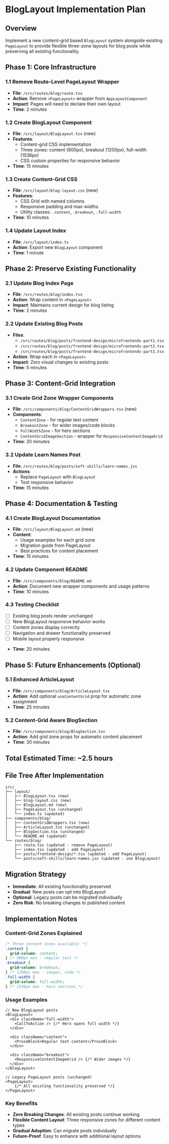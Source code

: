 # BlogLayout Implementation Plan

## Overview

Implement a new content-grid based `BlogLayout` system alongside existing `PageLayout` to provide flexible three-zone layouts for blog posts while preserving all existing functionality.

## Phase 1: Core Infrastructure

### 1.1 Remove Route-Level PageLayout Wrapper

- **File**: `/src/routes/blog/route.tsx`
- **Action**: Remove `<PageLayout>` wrapper from `AppLayoutComponent`
- **Impact**: Pages will need to declare their own layout
- **Time**: 2 minutes

### 1.2 Create BlogLayout Component

- **File**: `/src/layout/BlogLayout.tsx` (new)
- **Features**:
  - Content-grid CSS implementation
  - Three zones: content (900px), breakout (1200px), full-width (1536px)
  - CSS custom properties for responsive behavior
- **Time**: 15 minutes

### 1.3 Create Content-Grid CSS

- **File**: `/src/layout/blog-layout.css` (new)
- **Features**:
  - CSS Grid with named columns
  - Responsive padding and max-widths
  - Utility classes: `.content`, `.breakout`, `.full-width`
- **Time**: 10 minutes

### 1.4 Update Layout Index

- **File**: `/src/layout/index.ts`
- **Action**: Export new `BlogLayout` component
- **Time**: 1 minute

## Phase 2: Preserve Existing Functionality

### 2.1 Update Blog Index Page

- **File**: `/src/routes/blog/index.tsx`
- **Action**: Wrap content in `<PageLayout>`
- **Impact**: Maintains current design for blog listing
- **Time**: 2 minutes

### 2.2 Update Existing Blog Posts

- **Files**:
  - `/src/routes/blog/posts/frontend-design/microfrontends-part1.tsx`
  - `/src/routes/blog/posts/frontend-design/microfrontends-part2.tsx`
  - `/src/routes/blog/posts/frontend-design/microfrontends-part3.tsx`
- **Action**: Wrap each in `<PageLayout>`
- **Impact**: Zero visual changes to existing posts
- **Time**: 5 minutes

## Phase 3: Content-Grid Integration

### 3.1 Create Grid Zone Wrapper Components

- **File**: `/src/components/blog/ContentGridWrappers.tsx` (new)
- **Components**:
  - `ContentZone` - for regular text content
  - `BreakoutZone` - for wider images/code blocks
  - `FullWidthZone` - for hero sections
  - `ContentGridImageSection` - wrapper for `ResponsiveContentImageGrid`
- **Time**: 20 minutes

### 3.2 Update Learn Names Post

- **File**: `/src/routes/blog/posts/soft-skills/learn-names.jsx`
- **Actions**:
  - Replace `PageLayout` with `BlogLayout`
  - Test responsive behavior
- **Time**: 15 minutes

## Phase 4: Documentation & Testing

### 4.1 Create BlogLayout Documentation

- **File**: `/src/layout/BlogLayout.md` (new)
- **Content**:
  - Usage examples for each grid zone
  - Migration guide from PageLayout
  - Best practices for content placement
- **Time**: 15 minutes

### 4.2 Update Component README

- **File**: `/src/components/blog/README.md`
- **Action**: Document new wrapper components and usage patterns
- **Time**: 10 minutes

### 4.3 Testing Checklist

- [ ] Existing blog posts render unchanged
- [ ] New BlogLayout responsive behavior works
- [ ] Content zones display correctly
- [ ] Navigation and drawer functionality preserved
- [ ] Mobile layout properly responsive
- **Time**: 20 minutes

## Phase 5: Future Enhancements (Optional)

### 5.1 Enhanced ArticleLayout

- **File**: `/src/components/blog/ArticleLayout.tsx`
- **Action**: Add optional `useContentGrid` prop for automatic zone assignment
- **Time**: 25 minutes

### 5.2 Content-Grid Aware BlogSection

- **File**: `/src/components/blog/BlogSection.tsx`
- **Action**: Add grid zone props for automatic content placement
- **Time**: 30 minutes

## Total Estimated Time: ~2.5 hours

## File Tree After Implementation

```
src/
├── layout/
│   ├── BlogLayout.tsx (new)
│   ├── blog-layout.css (new)
│   ├── BlogLayout.md (new)
│   ├── PageLayout.tsx (unchanged)
│   └── index.ts (updated)
├── components/blog/
│   ├── ContentGridWrappers.tsx (new)
│   ├── ArticleLayout.tsx (unchanged)
│   ├── BlogSection.tsx (unchanged)
│   └── README.md (updated)
└── routes/blog/
    ├── route.tsx (updated - remove PageLayout)
    ├── index.tsx (updated - add PageLayout)
    ├── posts/frontend-design/*.tsx (updated - add PageLayout)
    └── posts/soft-skills/learn-names.jsx (updated - use BlogLayout)
```

## Migration Strategy

- **Immediate**: All existing functionality preserved
- **Gradual**: New posts can opt into BlogLayout
- **Optional**: Legacy posts can be migrated individually
- **Zero Risk**: No breaking changes to published content

## Implementation Notes

### Content-Grid Zones Explained

```css
/* Three content zones available: */
.content {
  grid-column: content;
} /* 900px max - regular text */
.breakout {
  grid-column: breakout;
} /* 1200px max - images, code */
.full-width {
  grid-column: full-width;
} /* 1536px max - hero sections */
```

### Usage Examples

```tsx
// New BlogLayout posts
<BlogLayout>
  <div className="full-width">
    <CallToAction /> {/* Hero spans full width */}
  </div>

  <div className="content">
    <ProseBlock>Regular text content</ProseBlock>
  </div>

  <div className="breakout">
    <ResponsiveContentImageGrid /> {/* Wider images */}
  </div>
</BlogLayout>

// Legacy PageLayout posts (unchanged)
<PageLayout>
    {/* All existing functionality preserved */}
</PageLayout>
```

### Key Benefits

- **Zero Breaking Changes**: All existing posts continue working
- **Flexible Content Layout**: Three responsive zones for different content types
- **Gradual Adoption**: Can migrate posts individually
- **Future-Proof**: Easy to enhance with additional layout options
